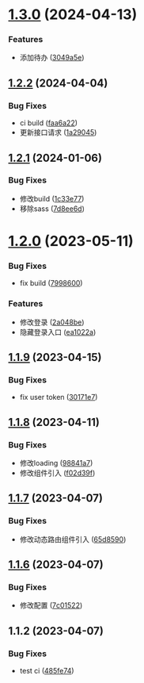 # [1.3.0](https://github.com/abner-forever/abner-blog/compare/v1.2.2...v1.3.0) (2024-04-13)


### Features

* 添加待办 ([3049a5e](https://github.com/abner-forever/abner-blog/commit/3049a5e391f920c40283f606d7d9e2522d47e7c4))

## [1.2.2](https://github.com/abner-forever/abner-blog/compare/v1.2.1...v1.2.2) (2024-04-04)


### Bug Fixes

* ci build ([faa6a22](https://github.com/abner-forever/abner-blog/commit/faa6a2259d03ac4ac2fcbabf197f6d01842b8f8e))
* 更新接口请求 ([1a29045](https://github.com/abner-forever/abner-blog/commit/1a290455f6058168c10d62f633fb951c021483be))

## [1.2.1](https://github.com/abner-forever/abner-blog/compare/v1.2.0...v1.2.1) (2024-01-06)


### Bug Fixes

* 修改build ([1c33e77](https://github.com/abner-forever/abner-blog/commit/1c33e77020cb57a212693b3718f998260ba449b0))
* 移除sass ([7d8ee6d](https://github.com/abner-forever/abner-blog/commit/7d8ee6dfbeaf314e89211ac0ac241ebd9f60b7df))

# [1.2.0](https://github.com/abner-forever/abner-blog/compare/v1.1.9...v1.2.0) (2023-05-11)


### Bug Fixes

* fix build ([7998600](https://github.com/abner-forever/abner-blog/commit/799860038a86c6518c50c86e98f5cbbb9dd04a8a))


### Features

* 修改登录 ([2a048be](https://github.com/abner-forever/abner-blog/commit/2a048be22843724113ce1f24e275d9e4305950d1))
* 隐藏登录入口 ([ea1022a](https://github.com/abner-forever/abner-blog/commit/ea1022a7842ce19e239c18673d43c62577d62387))

## [1.1.9](https://github.com/abner-forever/abner-blog/compare/v1.1.8...v1.1.9) (2023-04-15)


### Bug Fixes

* fix user token ([30171e7](https://github.com/abner-forever/abner-blog/commit/30171e703b5201d5a0e3e9c72e65ebf220413a8f))

## [1.1.8](https://github.com/abner-forever/abner-blog/compare/v1.1.7...v1.1.8) (2023-04-11)


### Bug Fixes

* 修改loading ([98841a7](https://github.com/abner-forever/abner-blog/commit/98841a721a6d14f46c1c486e56cbf059c033fb28))
* 修改组件引入 ([f02d39f](https://github.com/abner-forever/abner-blog/commit/f02d39fc2c9cf5e2f9bb5747ba29901fbfc031f8))

## [1.1.7](https://github.com/abner-forever/abner-blog/compare/v1.1.6...v1.1.7) (2023-04-07)


### Bug Fixes

* 修改动态路由组件引入 ([65d8590](https://github.com/abner-forever/abner-blog/commit/65d85905a2b49c4cb88440f453abea5016030441))

## [1.1.6](https://github.com/abner-forever/abner-blog/compare/v1.1.5...v1.1.6) (2023-04-07)


### Bug Fixes

* 修改配置 ([7c01522](https://github.com/abner-forever/abner-blog/commit/7c015221989d861e3c2d5a986b1006aa7f3b12e0))

## 1.1.2 (2023-04-07)


### Bug Fixes

* test ci ([485fe74](https://github.com/abner-forever/abner-blog/commit/485fe74727da2ccde7a29640cc4194f35da26205))
